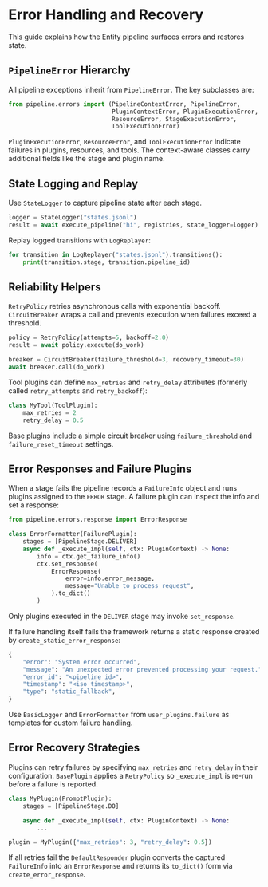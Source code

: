# Error Handling and Recovery

This guide explains how the Entity pipeline surfaces errors and restores state.

## `PipelineError` Hierarchy

All pipeline exceptions inherit from `PipelineError`. The key subclasses are:

```python
from pipeline.errors import (PipelineContextError, PipelineError,
                             PluginContextError, PluginExecutionError,
                             ResourceError, StageExecutionError,
                             ToolExecutionError)

```

`PluginExecutionError`, `ResourceError`, and `ToolExecutionError` indicate failures in plugins, resources, and tools. The context-aware classes carry additional fields like the stage and plugin name.

## State Logging and Replay

Use `StateLogger` to capture pipeline state after each stage.

```python
logger = StateLogger("states.jsonl")
result = await execute_pipeline("hi", registries, state_logger=logger)
```

Replay logged transitions with `LogReplayer`:

```python
for transition in LogReplayer("states.jsonl").transitions():
    print(transition.stage, transition.pipeline_id)
```

## Reliability Helpers

`RetryPolicy` retries asynchronous calls with exponential backoff. `CircuitBreaker` wraps a call and prevents execution when failures exceed a threshold.

```python
policy = RetryPolicy(attempts=5, backoff=2.0)
result = await policy.execute(do_work)

breaker = CircuitBreaker(failure_threshold=3, recovery_timeout=30)
await breaker.call(do_work)
```

Tool plugins can define `max_retries` and `retry_delay` attributes (formerly
called `retry_attempts` and `retry_backoff`):

```python
class MyTool(ToolPlugin):
    max_retries = 2
    retry_delay = 0.5
```

Base plugins include a simple circuit breaker using `failure_threshold` and `failure_reset_timeout` settings.

## Error Responses and Failure Plugins

When a stage fails the pipeline records a `FailureInfo` object and runs plugins assigned to the `ERROR` stage. A failure plugin can inspect the info and set a response:

```python
from pipeline.errors.response import ErrorResponse

class ErrorFormatter(FailurePlugin):
    stages = [PipelineStage.DELIVER]
    async def _execute_impl(self, ctx: PluginContext) -> None:
        info = ctx.get_failure_info()
        ctx.set_response(
            ErrorResponse(
                error=info.error_message,
                message="Unable to process request",
            ).to_dict()
        )
```

Only plugins executed in the `DELIVER` stage may invoke ``set_response``.

If failure handling itself fails the framework returns a static response created by `create_static_error_response`:

```python
{
    "error": "System error occurred",
    "message": "An unexpected error prevented processing your request.",
    "error_id": "<pipeline id>",
    "timestamp": "<iso timestamp>",
    "type": "static_fallback",
}
```

Use `BasicLogger` and `ErrorFormatter` from `user_plugins.failure` as templates for custom failure handling.

## Error Recovery Strategies

Plugins can retry failures by specifying `max_retries` and `retry_delay` in their configuration. `BasePlugin` applies a `RetryPolicy` so `_execute_impl` is re-run before a failure is reported.

```python
class MyPlugin(PromptPlugin):
    stages = [PipelineStage.DO]

    async def _execute_impl(self, ctx: PluginContext) -> None:
        ...

plugin = MyPlugin({"max_retries": 3, "retry_delay": 0.5})
```

If all retries fail the `DefaultResponder` plugin converts the captured `FailureInfo`
into an `ErrorResponse` and returns its `to_dict()` form via `create_error_response`.
